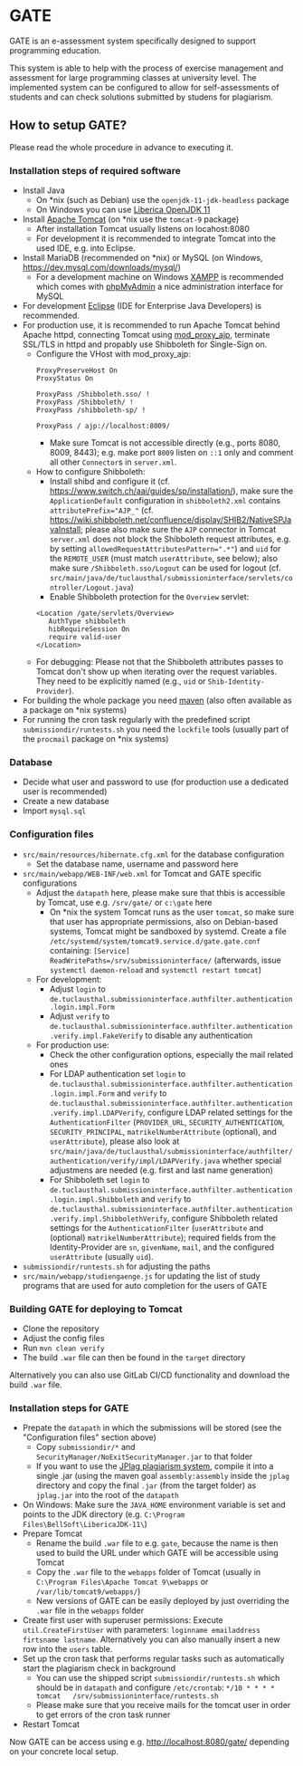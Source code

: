 # GATE

GATE is an e-assessment system specifically designed to support programming education.

This system is able to help with the process of exercise management and assessment for large programming classes at university level. The implemented system can be configured to allow for self-assessments of students and can check solutions submitted by studens for plagiarism.

## How to setup GATE?

Please read the whole procedure in advance to executing it.

### Installation steps of required software

- Install Java
  - On *nix (such as Debian) use the `openjdk-11-jdk-headless` package
  - On Windows you can use [Liberica OpenJDK 11](https://bell-sw.com/pages/downloads/)
- Install [Apache Tomcat](https://tomcat.apache.org) (on *nix use the `tomcat-9` package)
  - After installation Tomcat usually listens on locahost:8080
  - For development it is recommended to integrate Tomcat into the used IDE, e.g. into Eclipse.
- Install MariaDB (recommended on *nix) or MySQL (on Windows, <https://dev.mysql.com/downloads/mysql/>)
  - For a development machine on Windows [XAMPP](https://www.apachefriends.org/) is recommended which comes with [phpMyAdmin](https://www.phpmyadmin.net/) a nice administration interface for MySQL
- For development [Eclipse](https://www.eclipse.org/downloads/packages/) (IDE for Enterprise Java Developers) is recommended.
- For production use, it is recommended to run Apache Tomcat behind Apache httpd, connecting Tomcat using [mod_proxy_ajp](https://httpd.apache.org/docs/2.4/mod/mod_proxy_ajp.html), terminate SSL/TLS in httpd and propably use Shibboleth for Single-Sign on.
  - Configure the VHost with mod_proxy_ajp:
    ```
    ProxyPreserveHost On
    ProxyStatus On

    ProxyPass /Shibboleth.sso/ !
    ProxyPass /Shibboleth/ !
    ProxyPass /shibboleth-sp/ !

    ProxyPass / ajp://localhost:8009/
    ```
    - Make sure Tomcat is not accessible directly (e.g., ports 8080, 8009, 8443); e.g. make port `8009` listen on `::1` only and comment all other `Connector`s in `server.xml`.
  - How to configure Shibboleth:
    - Install shibd and configure it (cf. https://www.switch.ch/aai/guides/sp/installation/), make sure the `ApplicationDefault` configuration in `shibboleth2.xml` contains `attributePrefix="AJP_"` (cf. <https://wiki.shibboleth.net/confluence/display/SHIB2/NativeSPJavaInstall>; please also make sure the `AJP` connector in Tomcat `server.xml` does not block the Shibboleth request attributes, e.g. by setting `allowedRequestAttributesPattern=".*"`) and `uid` for the `REMOTE_USER` (must match `userAttribute`, see below); also make sure `/Shibboleth.sso/Logout` can be used for logout (cf. `src/main/java/de/tuclausthal/submissioninterface/servlets/controller/Logout.java`)
    - Enable Shibboleth protection for the `Overview` servlet:
     ```
     <Location /gate/servlets/Overview>
        AuthType shibboleth
        hibRequireSession On
        require valid-user
    </Location>
    ```
   - For debugging: Please not that the Shibboleth attributes passes to Tomcat don't show up when iterating over the request variables. They need to be explicitly named (e.g., `uid` or `Shib-Identity-Provider`).
- For building the whole package you need [maven](https://maven.apache.org/) (also often available as a package on *nix systems)
- For running the cron task regularly with the predefined script `submissiondir/runtests.sh` you need the `lockfile` tools (usually part of the `procmail` package on *nix systems)

### Database
- Decide what user and password to use (for production use a dedicated user is recommended)
- Create a new database
- Import `mysql.sql`

### Configuration files
- `src/main/resources/hibernate.cfg.xml` for the database configuration
  - Set the database name, username and password here
- `src/main/webapp/WEB-INF/web.xml` for Tomcat and GATE specific configurations
  - Adjust the `datapath` here, please make sure that thbis is accessible by Tomcat, use e.g. `/srv/gate/` or `c:\gate` here
    - On *nix the system Tomcat runs as the user `tomcat`, so make sure that user has appropriate permissions, also on Debian-based systems, Tomcat might be sandboxed by systemd. Create a file `/etc/systemd/system/tomcat9.service.d/gate.gate.conf` containing: ```
[Service]
ReadWritePaths=/srv/submissioninterface/
``` (afterwards, issue `systemctl daemon-reload` and `systemctl restart tomcat`)
  - For development:
    - Adjust `login` to `de.tuclausthal.submissioninterface.authfilter.authentication.login.impl.Form`
    - Adjust `verify` to `de.tuclausthal.submissioninterface.authfilter.authentication.verify.impl.FakeVerify` to disable any authentication
  - For production use:
    - Check the other configuration options, especially the mail related ones
    - For LDAP authentication set `login` to `de.tuclausthal.submissioninterface.authfilter.authentication.login.impl.Form` and `verify` to `de.tuclausthal.submissioninterface.authfilter.authentication.verify.impl.LDAPVerify`, configure LDAP related settings for the `AuthenticationFilter` (`PROVIDER_URL`, `SECURITY_AUTHENTICATION`, `SECURITY_PRINCIPAL`, `matrikelNumberAttribute` (optional), and `userAttribute`), please also look at `src/main/java/de/tuclausthal/submissioninterface/authfilter/authentication/verify/impl/LDAPVerify.java` whether special adjustmens are needed (e.g. first and last name generation)
    - For Shibboleth set `login` to `de.tuclausthal.submissioninterface.authfilter.authentication.login.impl.Shibboleth` and `verify` to `de.tuclausthal.submissioninterface.authfilter.authentication.verify.impl.ShibbolethVerify`, configure Shibboleth related settings for the `AuthenticationFilter` (`userAttribute` and (optional) `matrikelNumberAttribute`); required fields from the Identity-Provider are `sn`, `givenName`, `mail`, and the configured `userAttribute` (usually `uid`).
 - `submissiondir/runtests.sh` for adjusting the paths
 - `src/main/webapp/studiengaenge.js` for updating the list of study programs that are used for auto completion for the users of GATE

### Building GATE for deploying to Tomcat

- Clone the repository
- Adjust the config files
- Run `mvn clean verify`
- The build `.war` file can then be found in the `target` directory

Alternatively you can also use GitLab CI/CD functionality and download the build `.war` file.

### Installation steps for GATE

- Prepate the `datapath` in which the submissions will be stored (see the "Configuration files" section above)
  - Copy `submissiondir/*` and `SecurityManager/NoExitSecurityManager.jar` to that folder
  - If you want to use the [JPlag plagiarism system](https://github.com/jplag/jplag), compile it into a single .jar (using the maven goal `assembly:assembly` inside the `jplag` directory and copy the final `.jar` (from the target folder) as `jplag.jar` into the root of the `datapath`
- On Windows: Make sure the `JAVA_HOME` environment variable is set and points to the JDK directory (e.g. `C:\Program Files\BellSoft\LibericaJDK-11\`)
- Prepare Tomcat
  - Rename the build `.war` file to e.g. `gate`, because the name is then used to build the URL under which GATE will be accessible using Tomcat
  - Copy the `.war` file to the `webapps` folder of Tomcat (usually in `C:\Program Files\Apache Tomcat 9\webapps` or `/var/lib/tomcat9/webapps/`)
  - New versions of GATE can be easily deployed by just overriding the `.war` file in the `webapps` folder
- Create first user with superuser permissions: Execute `util.CreateFirstUser` with parameters: `loginname emailaddress firtsname lastname`. Alternatively you can also manually insert a new row into the `users` table.
- Set up the cron task that performs regular tasks such as automatically start the plagiarism check in background
  - You can use the shipped script `submissiondir/runtests.sh` which should be in `datapath` and configure `/etc/crontab`: `*/10 * * * *   tomcat   /srv/submissioninterface/runtests.sh`
  - Please make sure that you receive mails for the tomcat user in order to get errors of the cron task runner
- Restart Tomcat

Now GATE can be access using e.g. <http://localhost:8080/gate/> depending on your concrete local setup.
